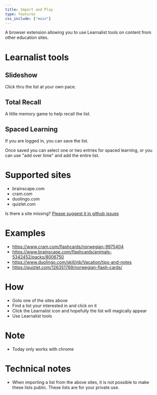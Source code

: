```yaml
---
title: Import and Play
type: features
css_include: ["main"]
---
```


A browser extension allowing you to use Learnalist tools on content from other education sites.

# Learnalist tools
## Slideshow
Click thru the list at your own pace.

## Total Recall
A little memory game to help recall the list.

## Spaced Learning
If you are logged in, you can save the list.

Once saved you can select one or two entries for spaced learning, or you can use "add over time" and add the entire list.


# Supported sites
- brainscape.com
- cram.com
- duolingo.com
- quizlet.com

Is there a site missing? [Please suggest it in github issues](https://github.com/freshteapot/learnalist-api/issues/new)

# Examples
- https://www.cram.com/flashcards/norwegian-9975404
- https://www.brainscape.com/flashcards/animals-5342452/packs/8006750
- https://www.duolingo.com/skill/nb/Vacation/tips-and-notes
- https://quizlet.com/126351769/norwegian-flash-cards/

# How
- Goto one of the sites above
- Find a list your interested in and click on it
- Click the Learnalist icon and hopefully the list will magically appear
- Use Learnalist tools

# Note
- Today only works with chrome

# Technical notes
- When importing a list from the above sites, it is not possible to make these lists public. These lists are for your private use.
